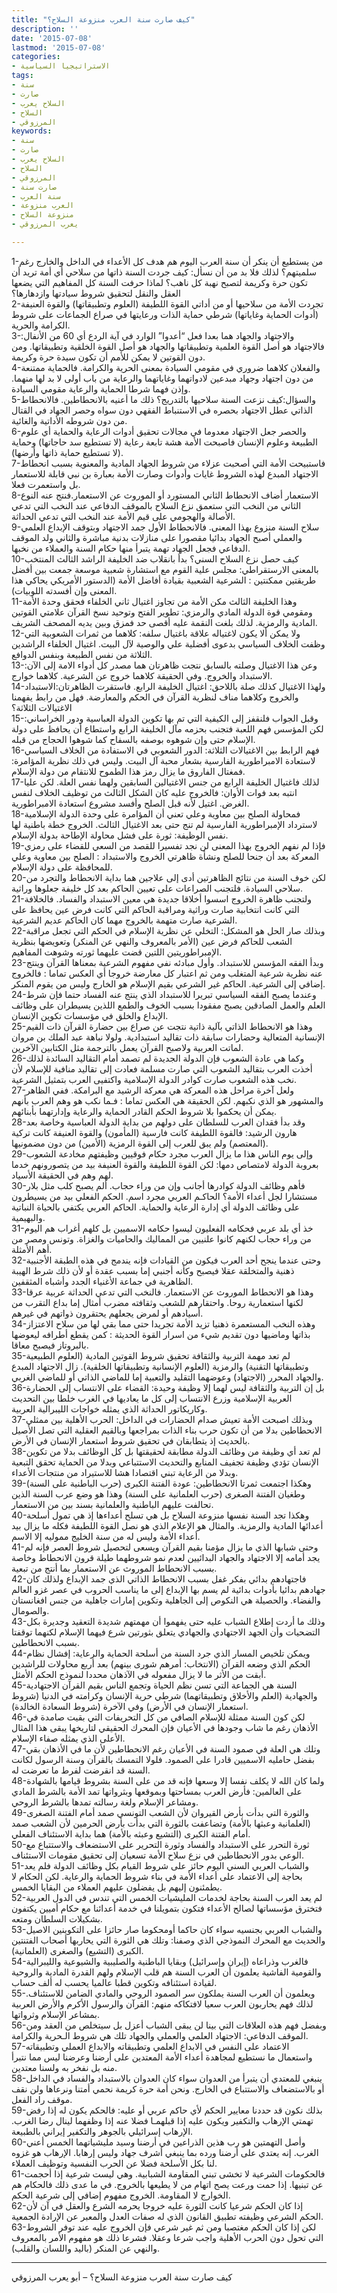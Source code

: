 ```yaml
---
title: "كيف صارت سنة العرب منزوعة السلاح؟"
description: ''
date: '2015-07-08'
lastmod: '2015-07-08'
categories:
- الاستراتيجيا السياسية
tags:
- سنة
- صارت
- السلاح يعرب
- السلاح
- المرزوقي
keywords:
- سنة
- صارت
- السلاح يعرب
- السلاح
- المرزوقي
- صارت سنة
- سنة العرب
- العرب منزوعة
- منزوعة السلاح
- يعرب المرزوقي

---
```

1-من يستطيع أن ينكر أن سنة العرب اليوم هم هدف كل الأعداء في الداخل والخارج رغم سلميتهم؟ لذلك فلا بد من أن نسأل: كيف جردت السنة ذاتها من سلاحي أي أمة تريد أن تكون حرة وكريمة لتصبح نهبة كل ناهب؟ لماذا حرفت السنة كل المفاهيم التي يضعها العقل والنقل لتحقيق شروط سيادتها وازدهارها؟  
2-تجردت الأمة من سلاحيها أو من أداتي القوة اللطيفة (العلوم وتطبيقاتها) والقوة العنيفة (أدوات الحماية وغاياتها) شرطي حماية الذات ورعايتها في صراع الجماعات على شروط الكرامة والحرية.  
3-والاجتهاد والجهاد هما بعدا فعل “أعدوا” الوارد في آية الردع أي 60 من الأنفال: فالاجتهاد هو أصل القوة العلمية وتطبيقاتها والجهاد هو أصل القوة الخلقية وتطبيقاتها. ومن دون القوتين لا يمكن للأمم أن تكون سيدة حرة وكريمة.  
4-والفعلان كلاهما ضروري في مقومي السيادة بمعنى الحرية والكرامة. فالحماية ممتنعة من دون اجتهاد وجهاد مبدعين لادواتهما وغاياتهما والرعاية من باب أولى لا بد لها منهما. وإذن فهما شرطا الحماية والرعاية مقومي السيادة.  
5-والسؤال:كيف نزعت السنة سلاحيها بالتدريج؟ ذلك ما أعنيه بالانحطاطين. فالانحطاط الذاتي عطل الاجتهاد بحصره في الاستنباط الفقهي دون سواه وحصر الجهاد في القتال من دون شروطه الأداتية والغائية.  
6-والحصر جعل الاجتهاد معدوما في مجالات تحقيق أدوات الرعاية والحماية أي علوم الطبيعة وعلوم الإنسان فاصبحت الأمة هشة تابعة رعاية (لا تستطيع سد حاجاتها) وحماية (لا تستطيع حماية ذاتها وأرضها).  
7-فاستبيحت الأمة التي أصحبت عزلاء من شروط الجهاد المادية والمعنوية بسبب انحطاط الاجتهاد المبدع لهذه الشروط غايات وأدوات وصارت الأمة بعبارة بن نبي قابلة للاستعمار بل واستعمرت فعلا.  
8-الاستعمار أضاف الانحطاط الثاني المستورد أو الموروث عن الاستعمار.فنتج عنه النوع الثاني من النخب التي ستعمق نزع السلاح بالموقف الدفاعي عند النخب التي تدعي الأصالة والهجومي على قيم الأمة عند النخب التي تدعي الحداثة.  
9-سلاح السنة منزوع بهذا المعنى. فالانحطاط الأول جمد الاجتهاد وبتوقف الإبداع العلمي والعملي أصبح الجهاد بدائيا مقصورا على منازلات بدنية مباشرة والثاني ولد الموقف الدفاعي فجعل الجهاد تهمة يتبرأ منها حكام السنة والعملاء من نخبها.  
10-كيف حصل نزع السلاح السني؟ بدأ بانقلاب ضد الخليفة الراشد الثالث المنتخب بالمعنى الارستقراطي: مجلس علية القوم مع استشارة شعبية موسعة جمعت بين أفضل طريقتين ممكنتين : الشرعية الشعبية بقيادة أفاضل الأمة (الدستور الأمريكي يحاكي هذا المعنى وإن أفسدته اللوبيات).  
11-وهذا الخليفة الثالث مكن الأمة من تجاوز اغتيال ثاني الخلفاء فحقق وحدة الأمة ومقومي قوة الدولة المادي والرمزي: تطوير الفتح وتوحيد نسخ القرآن علامتي القوتين المادية والرمزية. لذلك بلغت النقمة عليه أقصى حد فمزق وبين يديه المصحف الشريف.  
12-ولا يمكن ألا يكون لاغتياله علاقة باغتيال سلفه: كلاهما من ثمرات الشعوبية التي وظفت الخلاف السياسي بدعوى أفضلية علي والوصية لآل البيت. اغتيال الخلفاء الراشدين الثلاثة من نفس الطبيعة وبنفس الدوافع.  
13-وعن هذا الاغتيال وصلته بالسابق نتجت ظاهرتان هما مصدر كل أدواء الامة إلى الآن: الاستبداد والخروج. وفي الحقيقة كلاهما خروج عن الشرعية. كلاهما خوارج.  
14-ولهذا الاغتيال كذلك صلة باللاحق: اغتيال الخليفة الرابع. فاستقرت الظاهرتان:الاستبداد والخروج وكلاهما مناف لنظرية القرآن في الحكم والمعارضة. فهل من رابط يفهمنا الاغتيالات الثلاثة؟  
15-وقبل الجواب فلنقفز إلى الكيفية التي تم بها تكوين الدولة العباسية ودور الخراساني: لكن المؤسس فهم اللعبة فتجنب بحزمه مآل الخليفة الرابع واستطاع أن يحافظ على دولة الإسلام حتى وإن شوهوه بوصفه بالسفاح كما شوهوا الحجاج من قبله.  
16-فهم الرابط بين الاغتيالات الثلاثة: الدور الشعوبي في الاستفادة من الخلاف السياسي لاستعادة الامبراطورية الفارسية بشعار محبة آل البيت. وليس في ذلك نظرية المؤامرة: فمغتال الفاروق ما يزال رمز هذا الطموح للانتقام من دولة الإسلام.  
17-لذلك فاغتيال الخليفة الرابع من جنس الاغتيالين السابقين ولهما نفس العلة. لكن عليا انتبه بعد فوات الأوان: فالخروج عليه كان الشكل الثالث من توظيف الخلاف لنفس الغرض. اغتيل لأنه قبل الصلح وأفسد مشروع استعادة الامبراطورية.  
18-فمحاولة الصلح بين معاوية وعلي تعني أن المؤامرة على وحدة الدولة الإسلامية لاسترداد الإمبراطورية الفارسية لم تنج حتى بعد الاغتيال الثالث. الخروج خطة باطنية لها نفس الوظيفة: ثورة على فشل محاولة الإطاحة بدولة الإسلام.  
19-فإذا لم نفهم الخروج بهذا المعنى لن نجد تفسيرا للقصد من السعي للقضاء على رمزي المعركة بعد أن جنحا للصلح ونشأة ظاهرتي الخروج والاستبداد : الصلح بين معاوية وعلي للمحافظة على دولة الإسلام.  
20-لكن خوف السنة من نتائج الظاهرتين أدى إلى علاجين هما بداية الانحطاط والتجرد من سلاحي السيادة. فلتجنب الصراعات على تعيين الحاكم بعد كل خليفة جعلوها وراثية.  
21-ولتجنب ظاهرة الخروج اسسوا أخلاقا جديدة هي معين الاستبداد والفساد. فالخلافة التي كانت انتخابية صارت وراثية ومراقبة الحاكم التي كانت فرض عين يحافظ على الشرعية صارت متهمة بالخروج مهما كان الحاكم عديم الشرعية.  
22-وبذلك صار الحل هو المشكل: التخلي عن نظرية الإسلام في الحكم التي تجعل مراقبة الشعب للحاكم فرض عين (الأمر بالمعروف والنهي عن المنكر) وتعويضها بنظرية الإمبراطوريتين اللتين قضت عليهما ثورته وشوهت المفاهيم.  
23-وبدأ الفقه المؤسس للاستبداد. وأول مبادئه نفي مفهوم الشرعية بمعناها القرآن وينتج عنه نظرية شرعية المتغلب ومن ثم اعتبار كل معارضة خروجا أي العكس تماما : فالخروج إضافي إلى الشرعية. الحاكم غير الشرعي بقيم الإسلام هو الخارج وليس من يقوم المنكر.  
24-وعندما يصبح الفقه السياسي تبريرا للاستبداد الذي ينتج عنه الفساد حتما فإن شرط العلم والعمل الصادقين يصبح مفقودا بسبب الخوف والطمع اللذين يسيطران على وظائف الإبداع والخلق في مؤسسات تكوين الإنسان.  
25-وهذا هو الانحطاط الذاتي بآلية ذاتية نتجت عن صراع بين حضارة القرآن ذات القيم الإنسانية المتعالية وحضارات سابقة ذات تقاليد استبدادية. ولولا نباهة عبد الملك بن مروان لماتت العربية ولاصبح القرآن يعمل بالترجمة مثل الكتابين الآخرين.  
26-وكما هي عادة الشعوب فإن الدولة الجديدة لم تصمد أمام التقاليد السائدة لذلك أخذت العرب بتقاليد الشعوب التي صارت مسلمة فعادت إلى تقاليد منافية للإسلام لأن نخب هذه الشعوب صارت كوادر الدولة الإسلامية واكتفيى العرب بتمثيل الشرعية.  
27-ولعل آخرة مراحل هذه المعركة هي معركة الرشيد مع البرامكة. ففي الظاهر والمشهور هو الذي نكبهم. لكن الحقيقة هي العكس تماما : فـما نكب هو وهم العرب بأنهم يمكن أن يحكموا بلا شروط الحكم القادر الحماية والرعاية وإدارتهما بأبنائهم.  
28-وقد بدأ فقدان العرب للسلطان على دولهم من بداية الدولة العباسية وخاصة بعد هارون الرشيد: فالقوة اللطيفة كانت فارسية (المأمون) والقوة العنيفة كانت تركية (المعتصم) ولم يبق للعرب إلى القوة الرمزية (الأمين) من دون مضمونيها.  
29-وإلى يوم الناس هذا ما يزال العرب مجرد حكام فوقيين وظيفتهم مخادعة الشعوب بعروبة الدولة لامتصاص دمها: لكن القوة اللطيفة والقوة العنيفة بيد من يتصورونهم خدما لهم وهم في الحقيقة الأسياد.  
30-فأهم وظائف الدولة كوادرها أجانب وإن من وراء حجاب. ألم يصبح كلب مثل بلار مستشارا لجل أعداء الأمة؟ الحاكـم العربي مجرد اسم. الحكم الفعلي بيد من يسيطرون على وظائف الدولة أي إدارة الرعاية والحماية. الحاكم العربي يكتفي بالحياة النباتية والبهيمية.  
31-خذ أي بلد عربي فحكامه الفعليون ليسوا حكامه الاسميين بل كلهم أغراب هم اليوم من وراء حجاب لكنهم كانوا علنيين من المماليك والحاميات والغزاة. وتونس ومصر من أهم الأمثلة.  
32-وحتى عندما ينجح أحد العرب فيكون من القيادات فإنه يندمج في هذه الطبقة الأجنبية ذهنية والمتخلقة عقلا فيصبح وكأنه أجنبي إما بسبب عقدة أو لأن ذلك شرط الهيبة الظاهرية في جماعة الأغنياء الجدد وأشباه المثقفين.  
33-وهذا هو الانحطاط الموروث عن الاستعمار. فالنخب التي تدعي الحداثة عربية عرقا لكنها استعمارية روحا. واحتقارهم للشعب وثقافته مضرب أمثال إما بداع التقرب من أسيادهم أو لمرض يجعلهم يحتقرون ذواتهم في غيرهم.  
34-وهذه النخب المستعمرة ذهنيا تزيد الأمة تجريدا حتى مما بقي لها من سلاح الاعتزاز بذاتها وماضيها دون تقديم شيء من اسرار القوة الحديثة : كمن يقطع أطرافه ليعوضها بالبروتاز فيصبح معاقا.  
35-لم تعد مهمة التربية والثقافة تحقيق شروط القوتين المادية (العلوم الطبيعية وتطبيقاتها التقنية) والرمزية (العلوم الإنسانية وتطبيقاتها الخلقية). زال الاجتهاد المبدع والجهاد المحرر (الاجتهاد) وعوضهما التقليد والتعبية إما للماضي الذاتي أو للماضي الغربي.  
36-بل إن التربية والثقافة ليس لهما إلا وظيفة وحيدة: القضاء على الانتساب إلى الحضارة العربية الإسلامية وزرع الانتساب إلى كل ما يعاديها في الغرب خلطا بين التحديث وكاريكاتور الحداثة الذي يمثله خواجات الليبرالية العربية.  
37-وبذلك اصبحت الأمة تعيش صدام الحضارات في الداخل: الحرب الأهلية بين ممثلي الانحطاطين بدلا من أن تكون حرب بناء الذات بمراجعها وبالقيم العقلية التي تصل الأصيل بالحديث إذ يتطابقان في تحقيق شروط استعمار الإنسان في الأرض.  
38-لم تعد أي وظيفة من وظائف الدولة مطابقة لحقيقتها بل كل الوظائف بدلا من تكوين الإنسان تؤدي وظيفة تجفيف المنابع والتحديث الاستتباعي وبدلا من الحماية تحقق التبعية وبدلا من الرعاية تبني اقتصادا هشا للاستيراد من منتجات الأعداء.  
39-وهكذا اجتمعت ثمرتا الانحطاطين: عودة الفتنة الكبرى (حرب الباطنية على السنة) وطغيان الفتنة الصغرى (حرب العلمانية على السنة) وهذا هو وضع عرب السنة الذين تحالفت عليهم الباطنية والعلمانية بسند بين من الاستعمار.  
40-وهكذا تجد السنة نفسها منزوعة السلاح بل هي تسلح أعداءها إذ هي تمول أسلحة أعدائها المادية والرمزية. والمثال هو الإعلام الذي هو نصل القوة اللطيفة فكله ما يزال بيد أعداء الأمة وليس له من سنة الخليج مموليه إلا الاسم.  
41-وحتى شبابها الذي ما يزال مؤمنا بقيم القرآن ويسعى لتحصيل شروط العصر فإنه لم يجد أمامه إلا الاجتهاد والجهاد البدائيين لعدم نمو شروطهما طيلة قرون الانحطاط وخاصة بسبب الانحطاط الموروث عن الاستعمار بما أنتج من تبعية.  
42-فاجتهادهم بدائي بفكر غفل بسبب الانحطاط الذاتي الذي جمد الإبداع ولذلك كان جهادهم بدائيا بأدوات بدائية لم يسم بها الإبداع إلى ما يناسب الحروب في عصر غزو العالم والفضاء. والحصيلة هي النكوص إلى الجاهلية وتكوين إمارات جاهلية من جنس افغانستان والصومال.  
43-وذلك ما أردت إطلاع الشباب عليه حتى يفهموا أن مهمتهم شديدة التعقيد وجديرة بكل التضحيات وأن الجهد الاجتهادي والجهادي يتعلق بثورتين شرع فيهما الإسلام لكنهما توقفتا بسبب الانحطاطين.  
44-ويمكن تلخيص المسار الذي جرد السنة من أسلحة الحماية والرعاية: إفشال نظام الحكم الذي وضعه القرآن (الانتخاب: أمرهم شورى بينهم) بعد أربع محاولات للراشدين أبقت من الأثر ما لا يزال مفعوله في الآذهان محددا لنموذج الحكم الأمثل.  
45-السنة هي الجماعة التي تسن نظم الحياة وتجمع الناس بقيم القرآن الاجتهادية والجهادية (العلم والأخلاق وتطبيقاتهما) شرطي حرية الإنسان وكرامته في الدنيا (شروط استعمار الإنسان في الأرض) وفي الآخرة (شروط السعادة الخالدة).  
46-لكن كون السنة ممثلة للإسلام الصافي من كل التحريفات التي بقيت صامدة في الأذهان رغم ما شاب وجودها في الأعيان فإن المحرك الحقيقي لتاريخها يبقى هذا المثال الأعلى الذي يمثله صفاء الإسلام.  
47-وتلك هي العلة في صمود السنة في الأعيان رغم الانحطاطين لأن ما في الأذهان بقي بفضل حامليه الاسميين قادرا على الصمود. فلولا التمسك بالقرآن وسنة الرسول لكانت السنة قد انقرضت لفرط ما تعرضت له.  
48-ولما كان الله لا يكلف نفسا إلا وسعها فإنه قد من على السنة بشروط قيامها بالشهادة على العالمين: فأرض العرب بمساحتها وبموقعها وبثرواتها تمد الأمة بالشرط المادي ومشاعر الإسلام ولغة رسالته تمدها بالشرط الروحي.  
49-والثورة التي بدأت بأرض القيروان لأن الشعب التونسي صمد أمام الفتنة الصغرى (العلمانية وعبثها بالأمة) وتضاعفت بالثورة التي بدأت بأرض الحرمين لأن الشعب صمد أمام الفتنة الكبرى (التشيع وعبثه بالأمة) هما بداية الاستئناف الفعلي.  
50-ثورة التحرر على الاستبداد والفساد وثورة التحرير على الاستضعاف والاستتباع مع الوعي بدور الانحطاطين في نزع سلاح الأمة تسعيان إلى تحقيق مقومات الاستئناف.  
51-والشباب العربي السني اليوم حائز على شروط القيام بكل وظائف الدولة فلم يعد بحاجة إلى الاعتماد على أعداء الأمة في بناء شروط الحماية والرعاية. لكن الحكام لا يطمئنون إليهم بل يفضلون عليهم العملاء من البقايا الخمس.  
52-لم يعد العرب السنة بحاجة لخدمات المليشيات الخمس التي تندس في الدول العربية فتخترق مؤسساتها لصالح الأعداء فتكون بتمويلنا في خدمة أعدائنا مع حكام أميين يكتفون بشكيلات السلطان ومتعه.  
53-والشباب العربي بجنسيه سواء كان حاكما أومحكوما صار حائزا على التكوينين الاصيل والحديث مع المحرك النموذجي الذي وصفنا: وتلك هي الثورة التي يحاربها أصحاب الفتنتين الكبرى (التشيع) والصغرى (العلمانية).  
54-فالغرب وذراعاه (إيران وإسرائيل) وبقايا الباطنية والصليبية والشيوعية والليبرالية والقومية الفاشية يعلمون أن العرب السنة هم قلب الإسلام ولهم القدرة المادية والروحية لقيادة استئنافه وتكوين قطبا عالميا يحسب له ألف حساب.  
55-ويعلمون أن العرب السنة يملكون سر الصمود الروحي والمادي الضامن للاستئناف. لذلك فهم يحاربون العرب سعيا لافتكاكه منهم: القرآن والرسول الأكرم والأرض العربية بمشاعر الإسلام وثرواتها.  
56-وبفضل فهم هذه العلاقات التي بينا لن يبقى الشباب أعزل بل سيتخلص من العقد ومن الموقف الدفاعي: الاجتهاد العلمي والعملي والجهاد تلك هي شروط الـحرية والكرامة.  
57-الاعتماد على النفس في الابداع العلمي وتطبيقاته والابداع العملي وتطبيقاته واستعمال ما نستطيع لمجاهدة أعداء الأمة المعتدين على أرضنا وعرضنا ليس مما نتبرأ منه بل نفخر به ولسنا معتدين.  
58-ينبغي للمعتدي أن يتبرأ من العدوان سواء كان العدوان بالاستبداد والفساد في الداخل أو بالاستضعاف والاستتباع في الخارج. ونحن أمة حرة كريمة نحمي أمتنا ونرعاها ولن نقف موقف راد الفعل.  
59-بذلك نكون قد حددنا معايير الحكم لأي حاكم عربي أو عليه: فالحكم يكون له إذا رفض تهمتي الإرهاب والتكفير ويكون عليه إذا قبلهمـا فضلا عنه إذا وظفهما لينال رضا الغرب. الإرهاب إسرائيلي بالجوهر والتكفير إيراني بالطبيعة.  
60-وأصل التهمتين هو رب هذين الذراعين في أرضنا وسيد مليشياتهما الخمس أعني الغرب. إنه يعتدي على أرضنا ورده بما ينبغي أشرف جهاد وليس إرهابا. الإرهاب هو غزوه لنا بكل الأسلحة فضلا عن الحرب النفسية وتوظيف العملاء.  
61-فالحكومات الشرعية لا تخشى تبني المقاومة الشبابية. وهي ليست شرعية إذا أحجمت عن تبنيها. إذا حمت ورعت يصح اتهام من لا يطيعها بالخروج. في ما عدى ذلك فالحكام هم الخوارج لا المقاومة. الخروج مفهوم إضافي إلى شرعية الحكم.  
62-إذا كان الحكم شرعيا كانت الثورة عليه خروجا يحرمه الشرع والعقل في آن لأن الحكم الشرعي وظيفته تطبيق القانون الذي له صفات العدل والمعبر عن الإرادة الجمعية.  
63-لكن إذا كان الحكم مغتصبا ومن ثم غير شرعي فإن الخروج عليه عند توفر الشروط التي تحول دون الحرب الأهلية واجب شرعا وعقلا. فشرعا ذلك هو مفهوم الأمر بالمعروف والنهي عن المنكر (باليد واللسان والقلب).

---

كيف صارت سنة العرب منزوعة السلاح؟ – أبو يعرب المرزوقي

###